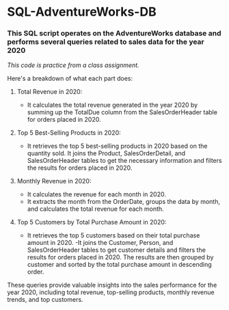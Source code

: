 # SQL-AdventureWorks-DB
### This SQL script operates on the AdventureWorks database and performs several queries related to sales data for the year 2020

*This code is practice from a class assignment.*

Here's a breakdown of what each part does:

1. Total Revenue in 2020:
   - It calculates the total revenue generated in the year 2020 by summing up the TotalDue column from the SalesOrderHeader table for orders placed in 2020.

2. Top 5 Best-Selling Products in 2020:
   - It retrieves the top 5 best-selling products in 2020 based on the quantity sold. It joins the Product, SalesOrderDetail, and SalesOrderHeader tables to get the necessary information and filters the results for orders placed in 2020.

3. Monthly Revenue in 2020:
   - It calculates the revenue for each month in 2020.
   - It extracts the month from the OrderDate, groups the data by month, and calculates the total revenue for each month.

4. Top 5 Customers by Total Purchase Amount in 2020:
   - It retrieves the top 5 customers based on their total purchase amount in 2020.
   -It joins the Customer, Person, and SalesOrderHeader tables to get customer details and filters the results for orders placed in 2020. The results are then grouped by customer and sorted by the total purchase amount in descending order.

These queries provide valuable insights into the sales performance for the year 2020, including total revenue, top-selling products, monthly revenue trends, and top customers.
